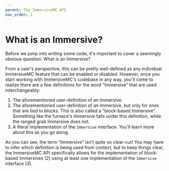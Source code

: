 ```yaml
---
parent: The ImmersiveMC API
nav_order: 1
---
```


# What is an Immersive?

Before we jump into writing some code, it's important to cover a seemingly obvious question. What *is* an Immersive?

From a user's perspective, this can be pretty well-defined as any individual ImmersiveMC feature that can be enabled or disabled. However, once you start working with ImmersiveMC's codebase in any way, you'll come to realize there are a few definitions for the word "Immersive" that are used interchangeably:

1. The aforementioned user-definition of an Immersive.
2. The aforementioned user-definition of an Immersive, but only for ones that are tied to blocks. This is also called a "block-based Immersive". Something like the furnace's Immersive falls under this definition, while the ranged grab Immersive does not.
3. A literal implementation of the `Immersive` interface. You'll learn more about this as you go along.

As you can see, the term "Immersive" isn't quite so clear-cut! You may have to infer which definition is being used from context, but to keep things clear, the ImmersiveMC API specifically allows for the implementation of block-based Immersives (2) using at least one implementation of the `Immersive` interface (3).

